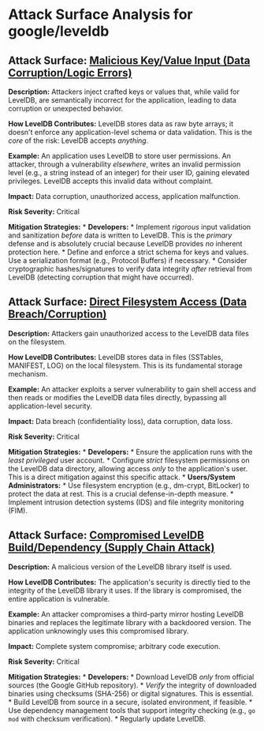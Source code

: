 # Attack Surface Analysis for google/leveldb

## Attack Surface: [Malicious Key/Value Input (Data Corruption/Logic Errors)](./attack_surfaces/malicious_keyvalue_input__data_corruptionlogic_errors_.md)

**Description:** Attackers inject crafted keys or values that, while valid for LevelDB, are semantically incorrect for the application, leading to data corruption or unexpected behavior.

**How LevelDB Contributes:** LevelDB stores data as raw byte arrays; it doesn't enforce any application-level schema or data validation.  This is the *core* of the risk: LevelDB accepts *anything*.

**Example:** An application uses LevelDB to store user permissions. An attacker, through a vulnerability *elsewhere*, writes an invalid permission level (e.g., a string instead of an integer) for their user ID, gaining elevated privileges. LevelDB accepts this invalid data without complaint.

**Impact:** Data corruption, unauthorized access, application malfunction.

**Risk Severity:** Critical

**Mitigation Strategies:**
    *   **Developers:**
        *   Implement *rigorous* input validation and sanitization *before* data is written to LevelDB. This is the *primary* defense and is absolutely crucial because LevelDB provides *no* inherent protection here.
        *   Define and enforce a strict schema for keys and values.  Use a serialization format (e.g., Protocol Buffers) if necessary.
        *   Consider cryptographic hashes/signatures to verify data integrity *after* retrieval from LevelDB (detecting corruption that might have occurred).

## Attack Surface: [Direct Filesystem Access (Data Breach/Corruption)](./attack_surfaces/direct_filesystem_access__data_breachcorruption_.md)

**Description:** Attackers gain unauthorized access to the LevelDB data files on the filesystem.

**How LevelDB Contributes:** LevelDB stores data in files (SSTables, MANIFEST, LOG) on the local filesystem.  This is its fundamental storage mechanism.

**Example:** An attacker exploits a server vulnerability to gain shell access and then reads or modifies the LevelDB data files directly, bypassing all application-level security.

**Impact:** Data breach (confidentiality loss), data corruption, data loss.

**Risk Severity:** Critical

**Mitigation Strategies:**
    *   **Developers:**
        *   Ensure the application runs with the *least privileged* user account.
        *   Configure *strict* filesystem permissions on the LevelDB data directory, allowing access *only* to the application's user. This is a direct mitigation against this specific attack.
    *   **Users/System Administrators:**
        *   Use filesystem encryption (e.g., dm-crypt, BitLocker) to protect the data at rest. This is a crucial defense-in-depth measure.
        *   Implement intrusion detection systems (IDS) and file integrity monitoring (FIM).

## Attack Surface: [Compromised LevelDB Build/Dependency (Supply Chain Attack)](./attack_surfaces/compromised_leveldb_builddependency__supply_chain_attack_.md)

**Description:** A malicious version of the LevelDB library itself is used.

**How LevelDB Contributes:** The application's security is directly tied to the integrity of the LevelDB library it uses. If the library is compromised, the entire application is vulnerable.

**Example:** An attacker compromises a third-party mirror hosting LevelDB binaries and replaces the legitimate library with a backdoored version. The application unknowingly uses this compromised library.

**Impact:** Complete system compromise; arbitrary code execution.

**Risk Severity:** Critical

**Mitigation Strategies:**
    *   **Developers:**
        *   Download LevelDB *only* from official sources (the Google GitHub repository).
        *   *Verify* the integrity of downloaded binaries using checksums (SHA-256) or digital signatures. This is essential.
        *   Build LevelDB from source in a secure, isolated environment, if feasible.
        *   Use dependency management tools that support integrity checking (e.g., `go mod` with checksum verification).
        *   Regularly update LevelDB.

